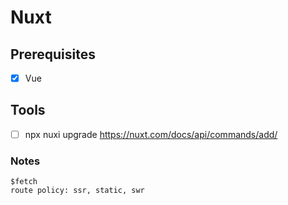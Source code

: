 # Nuxt
## Prerequisites
- [x] Vue
## Tools
- [ ] npx nuxi upgrade https://nuxt.com/docs/api/commands/add/
### Notes
```
$fetch
route policy: ssr, static, swr
```
